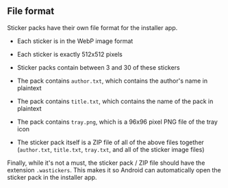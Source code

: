 ## File format

Sticker packs have their own file format for the installer app.

- Each sticker is in the WebP image format

- Each sticker is exactly 512x512 pixels

- Sticker packs contain between 3 and 30 of these stickers

- The pack contains `author.txt`, which contains the author's name in plaintext

- The pack contains `title.txt`, which contains the name of the pack in plaintext

- The pack contains `tray.png`, which is a 96x96 pixel PNG file of the tray icon

- The sticker pack itself is a ZIP file of all of the above files together (`author.txt`, `title.txt`, `tray.txt`, and all of the sticker image files)

Finally, while it's not a must, the sticker pack / ZIP file should have the extension `.wastickers`. This makes it so Android can automatically open the sticker pack in the installer app. 